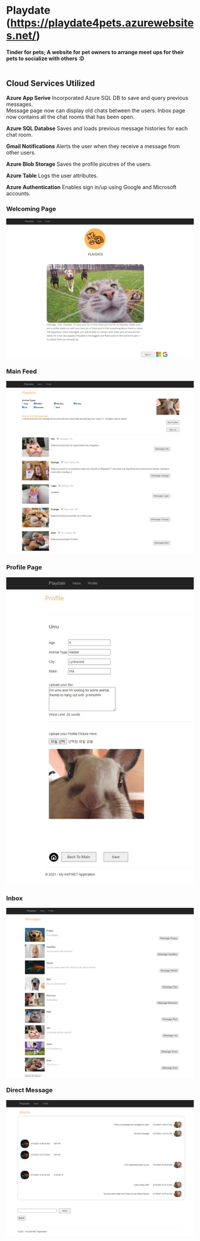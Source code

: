 # Playdate (https://playdate4pets.azurewebsites.net/)
**Tinder for pets; A website for pet owners to arrange meet ups for their pets to socialize with others :D <br/><br />**


## Cloud Services Utilized
**Azure App Serive** Incorporated Azure SQL DB to save and query previous messages. <br />Message page now can display old chats between the users. Inbox page now contains all the chat rooms that has been open.

**Azure SQL Databse** Saves and loads previous message histories for each chat room.

**Gmail Notifications** Alerts the user when they receive a message from other users.

**Azure Blob Storage** Saves the profile picutres of the users.

**Azure Table** Logs the user attributes.

**Azure Authentication** Enables sign in/up using Google and Microsoft accounts.


### Welcoming Page
![Welcoming Page](documents/StartingPage.jpg)

### Main Feed
![](documents/MainFeed.jpg)

### Profile Page
![](documents/Profile.jpg)

### Inbox
![](documents/Inbox.jpg)

### Direct Message
![](documents/message.jpg)



